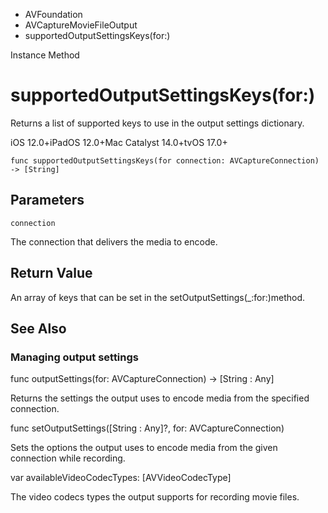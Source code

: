 

- AVFoundation
- AVCaptureMovieFileOutput
-  supportedOutputSettingsKeys(for:) 

Instance Method

# supportedOutputSettingsKeys(for:)

Returns a list of supported keys to use in the output settings dictionary.

iOS 12.0+iPadOS 12.0+Mac Catalyst 14.0+tvOS 17.0+

``` source
func supportedOutputSettingsKeys(for connection: AVCaptureConnection) -> [String]
```

## Parameters 

`connection`  

The connection that delivers the media to encode.

## Return Value

An array of keys that can be set in the setOutputSettings(_:for:)method.

## See Also

### Managing output settings

func outputSettings(for: AVCaptureConnection) -> [String : Any]

Returns the settings the output uses to encode media from the specified connection.

func setOutputSettings([String : Any]?, for: AVCaptureConnection)

Sets the options the output uses to encode media from the given connection while recording.

var availableVideoCodecTypes: [AVVideoCodecType]

The video codecs types the output supports for recording movie files.

